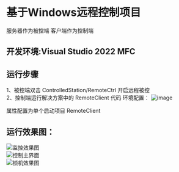 # 基于Windows远程控制项目
服务器作为被控端 客户端作为控制端
## 开发环境:Visual Studio 2022  MFC

## 运行步骤
  1、被控端双击 ControlledStation/RemoteCtrl  开启远程被控  
  2、控制端运行解决方案中的 RemoteClient 代码
环境配置：
![image](https://github.com/Knock-man/RemoteCtrl/assets/66514322/25b57f61-096e-4c3a-9193-6b4bbfacb9a1)

属性配置为单个启动项目 RemoteClient

## 运行效果图：
![监控效果图](https://github.com/Knock-man/RemoteCtrl/assets/66514322/d90c1e56-c910-4c01-a928-60ef1fa5a9f4)  
![控制主界面](https://github.com/Knock-man/RemoteCtrl/assets/66514322/6759e81c-4320-4c0b-a9b8-a0ec153d94c9)    
![锁机效果图](https://github.com/Knock-man/RemoteCtrl/assets/66514322/31a25bb2-1188-4a0c-aaf9-1a1a041a8bad)

